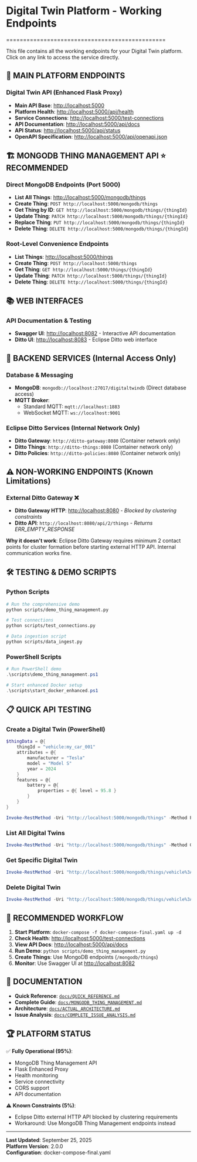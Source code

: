 # Digital Twin Platform - Working Endpoints
===============================================

This file contains all the working endpoints for your Digital Twin platform. Click on any link to access the service directly.

## 🚀 **MAIN PLATFORM ENDPOINTS**

### **Digital Twin API (Enhanced Flask Proxy)**
- **Main API Base**: [http://localhost:5000](http://localhost:5000)
- **Platform Health**: [http://localhost:5000/api/health](http://localhost:5000/api/health)
- **Service Connections**: [http://localhost:5000/test-connections](http://localhost:5000/test-connections)
- **API Documentation**: [http://localhost:5000/api/docs](http://localhost:5000/api/docs)
- **API Status**: [http://localhost:5000/api/status](http://localhost:5000/api/status)
- **OpenAPI Specification**: [http://localhost:5000/api/openapi.json](http://localhost:5000/api/openapi.json)

## 🏗️ **MONGODB THING MANAGEMENT API** ⭐ **RECOMMENDED**

### **Direct MongoDB Endpoints (Port 5000)**
- **List All Things**: [http://localhost:5000/mongodb/things](http://localhost:5000/mongodb/things)
- **Create Thing**: `POST http://localhost:5000/mongodb/things`
- **Get Thing by ID**: `GET http://localhost:5000/mongodb/things/{thingId}`
- **Update Thing**: `PATCH http://localhost:5000/mongodb/things/{thingId}`
- **Replace Thing**: `PUT http://localhost:5000/mongodb/things/{thingId}`
- **Delete Thing**: `DELETE http://localhost:5000/mongodb/things/{thingId}`

### **Root-Level Convenience Endpoints**
- **List Things**: [http://localhost:5000/things](http://localhost:5000/things)
- **Create Thing**: `POST http://localhost:5000/things`
- **Get Thing**: `GET http://localhost:5000/things/{thingId}`
- **Update Thing**: `PATCH http://localhost:5000/things/{thingId}`
- **Delete Thing**: `DELETE http://localhost:5000/things/{thingId}`

## 📚 **WEB INTERFACES**

### **API Documentation & Testing**
- **Swagger UI**: [http://localhost:8082](http://localhost:8082) - Interactive API documentation
- **Ditto UI**: [http://localhost:8083](http://localhost:8083) - Eclipse Ditto web interface

## 🔧 **BACKEND SERVICES** (Internal Access Only)

### **Database & Messaging**
- **MongoDB**: `mongodb://localhost:27017/digitaltwindb` (Direct database access)
- **MQTT Broker**: 
  - Standard MQTT: `mqtt://localhost:1883`
  - WebSocket MQTT: `ws://localhost:9001`

### **Eclipse Ditto Services** (Internal Network Only)
- **Ditto Gateway**: `http://ditto-gateway:8080` (Container network only)
- **Ditto Things**: `http://ditto-things:8080` (Container network only)
- **Ditto Policies**: `http://ditto-policies:8080` (Container network only)

## ⚠️ **NON-WORKING ENDPOINTS** (Known Limitations)

### **External Ditto Gateway** ❌
- **Ditto Gateway HTTP**: [http://localhost:8080](http://localhost:8080) - *Blocked by clustering constraints*
- **Ditto API**: `http://localhost:8080/api/2/things` - *Returns ERR_EMPTY_RESPONSE*

**Why it doesn't work**: Eclipse Ditto Gateway requires minimum 2 contact points for cluster formation before starting external HTTP API. Internal communication works fine.

## 🛠️ **TESTING & DEMO SCRIPTS**

### **Python Scripts**
```bash
# Run the comprehensive demo
python scripts/demo_thing_management.py

# Test connections
python scripts/test_connections.py

# Data ingestion script
python scripts/data_ingest.py
```

### **PowerShell Scripts**
```powershell
# Run PowerShell demo
.\scripts\demo_thing_management.ps1

# Start enhanced Docker setup
.\scripts\start_docker_enhanced.ps1
```

## 📋 **QUICK API TESTING**

### **Create a Digital Twin (PowerShell)**
```powershell
$thingData = @{
    thingId = "vehicle:my_car_001"
    attributes = @{ 
        manufacturer = "Tesla"
        model = "Model S" 
        year = 2024
    }
    features = @{ 
        battery = @{ 
            properties = @{ level = 95.8 } 
        } 
    }
}

Invoke-RestMethod -Uri "http://localhost:5000/mongodb/things" -Method POST -Body ($thingData | ConvertTo-Json -Depth 10) -ContentType "application/json"
```

### **List All Digital Twins**
```powershell
Invoke-RestMethod -Uri "http://localhost:5000/mongodb/things" -Method GET
```

### **Get Specific Digital Twin**
```powershell
Invoke-RestMethod -Uri "http://localhost:5000/mongodb/things/vehicle%3Amy_car_001" -Method GET
```

### **Delete Digital Twin**
```powershell
Invoke-RestMethod -Uri "http://localhost:5000/mongodb/things/vehicle%3Amy_car_001" -Method DELETE
```

## 🎯 **RECOMMENDED WORKFLOW**

1. **Start Platform**: `docker-compose -f docker-compose-final.yaml up -d`
2. **Check Health**: [http://localhost:5000/test-connections](http://localhost:5000/test-connections)
3. **View API Docs**: [http://localhost:5000/api/docs](http://localhost:5000/api/docs)
4. **Run Demo**: `python scripts/demo_thing_management.py`
5. **Create Things**: Use MongoDB endpoints (`/mongodb/things`)
6. **Monitor**: Use Swagger UI at [http://localhost:8082](http://localhost:8082)

## 📖 **DOCUMENTATION**

- **Quick Reference**: [`docs/QUICK_REFERENCE.md`](docs/QUICK_REFERENCE.md)
- **Complete Guide**: [`docs/MONGODB_THING_MANAGEMENT.md`](docs/MONGODB_THING_MANAGEMENT.md)
- **Architecture**: [`docs/ACTUAL_ARCHITECTURE.md`](docs/ACTUAL_ARCHITECTURE.md)
- **Issue Analysis**: [`docs/COMPLETE_ISSUE_ANALYSIS.md`](docs/COMPLETE_ISSUE_ANALYSIS.md)

## 🏆 **PLATFORM STATUS**

✅ **Fully Operational (95%)**:
- MongoDB Thing Management API
- Flask Enhanced Proxy
- Health monitoring
- Service connectivity
- CORS support
- API documentation

⚠️ **Known Constraints (5%)**:
- Eclipse Ditto external HTTP API blocked by clustering requirements
- Workaround: Use MongoDB Thing Management endpoints instead

---

**Last Updated**: September 25, 2025  
**Platform Version**: 2.0.0  
**Configuration**: docker-compose-final.yaml